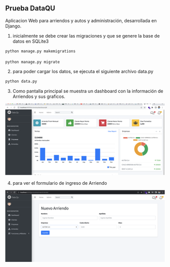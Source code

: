 ## Prueba DataQU

Aplicacion Web para arriendos y autos y administración, desarrollada en Django.

1) inicialmente se debe crear las migraciones y que se genere la base de datos en SQLite3

```sh
python manage.py makemigrations

python manage.py migrate
```


2) para poder cargar los datos, se ejecuta el siguiente archivo data.py

```sh
python data.py
```


3) Como pantalla principal se muestra un dashboard con la información de Arriendos
y sus graficos. 


![Alt text](https://github.com/josealcivar/dataq_django/blob/main/images/dsahboard.png)



4) para ver el formulario de ingreso de Arriendo

![Alt text](https://github.com/josealcivar/dataq_django/blob/main/images/insert.png)
